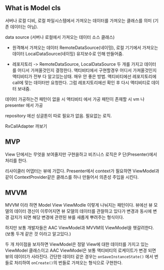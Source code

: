 ## What is Model cls

서버나 로컬 디비, 로컬 파일시스템에서 가져오는 데이터를 가져오는 클래스를 의미 (기존 데이터는 아님).

data source (서버나 로컬에서 가져오는 데이터 소스 클래스)

- 원격해서 가져오는 데이터 RemoteDataSource(네이밍), 로컬 기기에서 가져오는 데이터 LocalDataSource(네이밍) 유지보수로 인해 만들어줌.

- 레포지토리 -> RemoteDataSource, LocalDataSource 두 개를 가지고 데이터를 어디서 가져올것인지 결정한다. 액티비티에서 구현할경우 어디서 가져올것인지 액티비티가 전부 다 알고있는상태. 매우 안 좋은 방법. 액티비티에선 레포지토리에 call에 맞는 데이터만 요청한다. 그럼 레포지토리에선 확인 후 다시 액티비티로 데이터 보내줌.

데이터 가공하는건 패턴이 없을 시 액티비티 에서 가공 패턴이 존재할 시 vm 나 presenter 에서 가공

repository 에선 싱글톤이 따로 필요가 없음. 필요없는 로직.

RxCallAdapter 까보기

## MVP

View 단에서는 무엇을 보여줄지만 구현을하고 비즈니스 로직은 P 단(Presenter)에서 처리를 한다.

리사이클러 어뎁터는 뷰에 가깝다.
Presenter에서 context가 필요하면 ViewModel과 같이 ContextProvider같은 클래스를 하나 만들어서 의존성 주입을 시킨다.

## MVVM

MVVM 이라 하면 Model View ViewModle 이렇게 나눠지는 패턴이다. 뷰에선 뷰 모델의 데이터 갱신이 이루어지면 뷰 모델의 데이터를 관찰하고 있다가 변경과 동시에 변경 감지가 되면
해당 변경에 관련된 뷰를 새롭게 뿌려주는 형식이다.

하지만 보통 개발자들은 AAC ViewModel과 MVVM의 ViewModel을 헷갈려한다. (보통 두개 같은 것 이라고 알고있다.)

두 개 차이점을 보자하면 ViewModel은 정말 View에 대한 데이터를 가지고 있는 ViewModel 클래스이고 AAC ViewModel은 보통 액티비티의 로케이트가 변경 되면 뷰의 데이터가 사라진다.
간단한 데이터 같은 경우는 `onSaveInstanceState()` 에서 번들로 처리하여 `onCreate()`의 번들로 가져오는 형식으로 구현한다.
